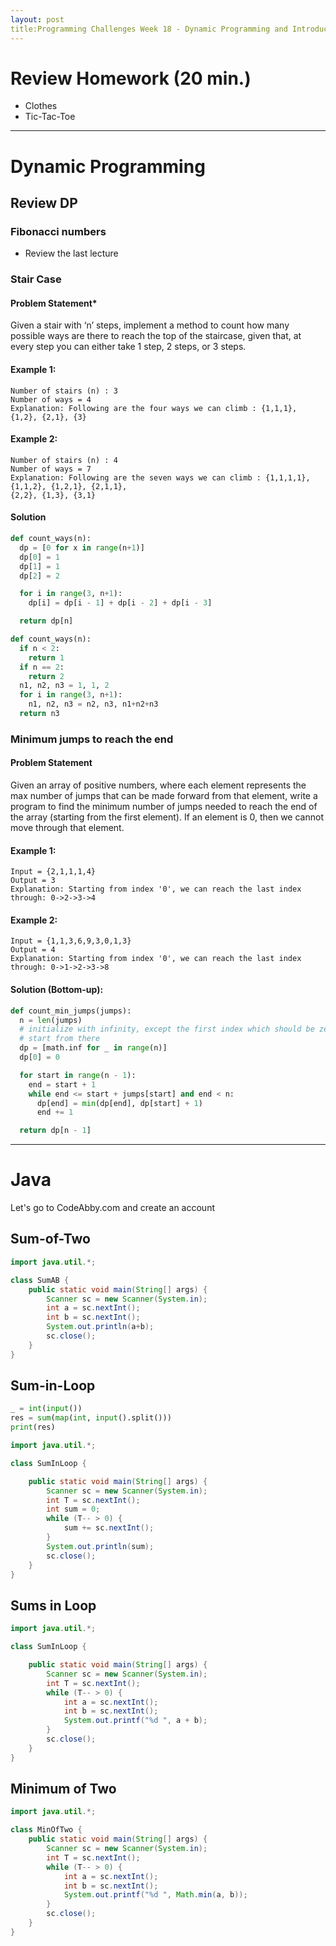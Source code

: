```yaml
---
layout: post
title:Programming Challenges Week 18 - Dynamic Programming and Introduction to Java
---
```


# Review Homework (20 min.)
- Clothes
- Tic-Tac-Toe

---

# Dynamic Programming

## Review DP

### Fibonacci numbers
- Review the last lecture

### Stair Case

#### Problem Statement*
Given a stair with ‘n’ steps, implement a method to count how many possible ways are there to reach the top of the staircase, given that, at every step you can either take 1 step, 2 steps, or 3 steps.

#### Example 1:
```
Number of stairs (n) : 3
Number of ways = 4
Explanation: Following are the four ways we can climb : {1,1,1}, {1,2}, {2,1}, {3} 
```

#### Example 2:
```
Number of stairs (n) : 4
Number of ways = 7
Explanation: Following are the seven ways we can climb : {1,1,1,1}, {1,1,2}, {1,2,1}, {2,1,1}, 
{2,2}, {1,3}, {3,1}
```

#### Solution
```py
def count_ways(n):
  dp = [0 for x in range(n+1)]
  dp[0] = 1
  dp[1] = 1
  dp[2] = 2

  for i in range(3, n+1):
    dp[i] = dp[i - 1] + dp[i - 2] + dp[i - 3]

  return dp[n]
```  

```py
def count_ways(n):
  if n < 2:
    return 1
  if n == 2:
    return 2
  n1, n2, n3 = 1, 1, 2
  for i in range(3, n+1):
    n1, n2, n3 = n2, n3, n1+n2+n3
  return n3
```  

### Minimum jumps to reach the end

#### Problem Statement
Given an array of positive numbers, where each element represents the max number of jumps that can be made forward from that element, write a program to find the minimum number of jumps needed to reach the end of the array (starting from the first element). If an element is 0, then we cannot move through that element.

#### Example 1:
```
Input = {2,1,1,1,4}
Output = 3
Explanation: Starting from index '0', we can reach the last index through: 0->2->3->4
```

#### Example 2:
```
Input = {1,1,3,6,9,3,0,1,3}
Output = 4
Explanation: Starting from index '0', we can reach the last index through: 0->1->2->3->8
```

#### Solution (Bottom-up):
```py
def count_min_jumps(jumps):
  n = len(jumps)
  # initialize with infinity, except the first index which should be zero as we
  # start from there
  dp = [math.inf for _ in range(n)]
  dp[0] = 0

  for start in range(n - 1):
    end = start + 1
    while end <= start + jumps[start] and end < n:
      dp[end] = min(dp[end], dp[start] + 1)
      end += 1

  return dp[n - 1]
```

---

# Java

Let's go to CodeAbby.com and create an account

## Sum-of-Two
```java
import java.util.*;

class SumAB {
    public static void main(String[] args) {
        Scanner sc = new Scanner(System.in);
        int a = sc.nextInt();
        int b = sc.nextInt();
        System.out.println(a+b);
        sc.close();
    }
}
```
## Sum-in-Loop
```py
_ = int(input())
res = sum(map(int, input().split()))
print(res)
```

```java
import java.util.*;

class SumInLoop {

    public static void main(String[] args) {
        Scanner sc = new Scanner(System.in);
        int T = sc.nextInt();
        int sum = 0;
        while (T-- > 0) {
            sum += sc.nextInt();
        }
        System.out.println(sum);
        sc.close();
    }
}
```

## Sums in Loop

```java
import java.util.*;

class SumInLoop {

    public static void main(String[] args) {
        Scanner sc = new Scanner(System.in);
        int T = sc.nextInt();
        while (T-- > 0) {
            int a = sc.nextInt();
            int b = sc.nextInt();
            System.out.printf("%d ", a + b);
        }
        sc.close();
    }
}
```
## Minimum of Two

```java
import java.util.*;

class MinOfTwo {
    public static void main(String[] args) {
        Scanner sc = new Scanner(System.in);
        int T = sc.nextInt();
        while (T-- > 0) {
            int a = sc.nextInt();
            int b = sc.nextInt();
            System.out.printf("%d ", Math.min(a, b));
        }
        sc.close();
    }
}
```
